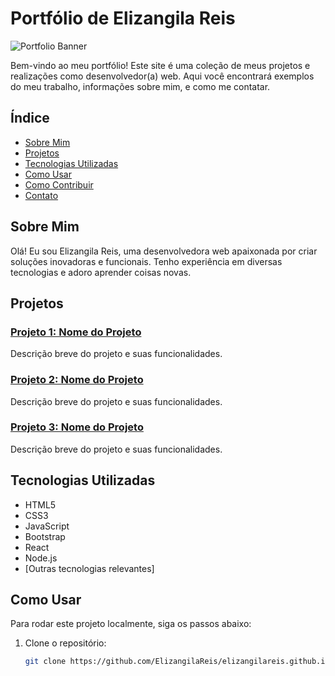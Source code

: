 # Portfólio de Elizangila Reis

![Portfolio Banner](https://github.com/ElizangilaReis)

Bem-vindo ao meu portfólio! Este site é uma coleção de meus projetos e realizações como desenvolvedor(a) web. Aqui você encontrará exemplos do meu trabalho, informações sobre mim, e como me contatar.

## Índice

- [Sobre Mim](#sobre-mim)
- [Projetos](#projetos)
- [Tecnologias Utilizadas](#tecnologias-utilizadas)
- [Como Usar](#como-usar)
- [Como Contribuir](#como-contribuir)
- [Contato](#contato)

## Sobre Mim

Olá! Eu sou Elizangila Reis, uma desenvolvedora web apaixonada por criar soluções inovadoras e funcionais. Tenho experiência em diversas tecnologias e adoro aprender coisas novas.

## Projetos

### [Projeto 1: Nome do Projeto](link-para-o-projeto)
Descrição breve do projeto e suas funcionalidades.

### [Projeto 2: Nome do Projeto](link-para-o-projeto)
Descrição breve do projeto e suas funcionalidades.

### [Projeto 3: Nome do Projeto](link-para-o-projeto)
Descrição breve do projeto e suas funcionalidades.

## Tecnologias Utilizadas

- HTML5
- CSS3
- JavaScript
- Bootstrap
- React
- Node.js
- [Outras tecnologias relevantes]

## Como Usar

Para rodar este projeto localmente, siga os passos abaixo:

1. Clone o repositório:
   ```bash
   git clone https://github.com/ElizangilaReis/elizangilareis.github.io.git
